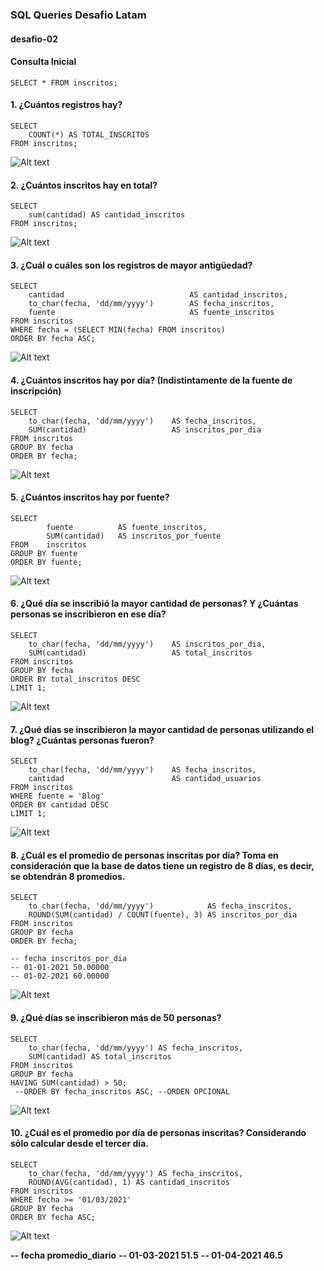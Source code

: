 ### SQL Queries Desafio Latam 
#### desafio-02 

#### Consulta Inicial 

```
SELECT * FROM inscritos;
```

#### 1. ¿Cuántos registros hay?

```
SELECT 
    COUNT(*) AS TOTAL_INSCRITOS 
FROM inscritos;
```

![Alt text](https://github.com/illancapan/desafioSQL-02/blob/main/imagenes/1.png)

#### 2. ¿Cuántos inscritos hay en total?

```
SELECT 
    sum(cantidad) AS cantidad_inscritos 
FROM inscritos;
```

![Alt text](https://github.com/illancapan/desafioSQL-02/blob/main/imagenes/2.png)

#### 3. ¿Cuál o cuáles son los registros de mayor antigüedad?

```
SELECT 
    cantidad                            AS cantidad_inscritos, 
    to_char(fecha, 'dd/mm/yyyy')        AS fecha_inscritos, 
    fuente                              AS fuente_inscritos
FROM inscritos 
WHERE fecha = (SELECT MIN(fecha) FROM inscritos)
ORDER BY fecha ASC;
```

![Alt text](https://github.com/illancapan/desafioSQL-02/blob/main/imagenes/3.png)

#### 4. ¿Cuántos inscritos hay por día? (Indistintamente de la fuente de inscripción)

```
SELECT 
    to_char(fecha, 'dd/mm/yyyy')    AS fecha_inscritos,  
    SUM(cantidad)                   AS inscritos_por_dia 
FROM inscritos 
GROUP BY fecha 
ORDER BY fecha;
```

![Alt text](https://github.com/illancapan/desafioSQL-02/blob/main/imagenes/4.png)

#### 5. ¿Cuántos inscritos hay por fuente?

```
SELECT
        fuente          AS fuente_inscritos, 
        SUM(cantidad)   AS inscritos_por_fuente
FROM    inscritos
GROUP BY fuente
ORDER BY fuente;
```

![Alt text](https://github.com/illancapan/desafioSQL-02/blob/main/imagenes/5.png)


#### 6. ¿Qué día se inscribió la mayor cantidad de personas? Y ¿Cuántas personas se inscribieron en ese día?

```
SELECT 
    to_char(fecha, 'dd/mm/yyyy')    AS inscritos_por_dia,
    SUM(cantidad)                   AS total_inscritos 
FROM inscritos 
GROUP BY fecha
ORDER BY total_inscritos DESC
LIMIT 1;
```

![Alt text](https://github.com/illancapan/desafioSQL-02/blob/main/imagenes/6.png)

#### 7. ¿Qué días se inscribieron la mayor cantidad de personas utilizando el blog? ¿Cuántas personas fueron?

```
SELECT 
    to_char(fecha, 'dd/mm/yyyy')    AS fecha_inscritos, 
    cantidad                        AS cantidad_usuarios 
FROM inscritos 
WHERE fuente = 'Blog' 
ORDER BY cantidad DESC
LIMIT 1;
```

![Alt text](https://github.com/illancapan/desafioSQL-02/blob/main/imagenes/7.png)

#### 8. ¿Cuál es el promedio de personas inscritas por día? Toma en consideración que la base de datos tiene un registro de 8 días, es decir, se obtendrán 8 promedios.

```
SELECT 
    to_char(fecha, 'dd/mm/yyyy')            AS fecha_inscritos, 
    ROUND(SUM(cantidad) / COUNT(fuente), 3) AS inscritos_por_dia
FROM inscritos
GROUP BY fecha
ORDER BY fecha;

-- fecha inscritos_por_dia
-- 01-01-2021 50.00000
-- 01-02-2021 60.00000
```

![Alt text](https://github.com/illancapan/desafioSQL-02/blob/main/imagenes/8.png)

#### 9. ¿Qué días se inscribieron más de 50 personas?

```
SELECT 
    to_char(fecha, 'dd/mm/yyyy') AS fecha_inscritos,  
    SUM(cantidad) AS total_inscritos 
FROM inscritos 
GROUP BY fecha  
HAVING SUM(cantidad) > 50;
 --ORDER BY fecha_inscritos ASC; --ORDEN OPCIONAL
```

![Alt text](https://github.com/illancapan/desafioSQL-02/blob/main/imagenes/9.png)

#### 10. ¿Cuál es el promedio por día de personas inscritas? Considerando sólo calcular desde el tercer día.

```
SELECT 
    to_char(fecha, 'dd/mm/yyyy') AS fecha_inscritos,
    ROUND(AVG(cantidad), 1) AS cantidad_inscritos
FROM inscritos
WHERE fecha >= '01/03/2021'
GROUP BY fecha
ORDER BY fecha ASC;
```

![Alt text](https://github.com/illancapan/desafioSQL-02/blob/main/imagenes/10.png)

**-- fecha promedio_diario**
**-- 01-03-2021 51.5**
**-- 01-04-2021 46.5**
